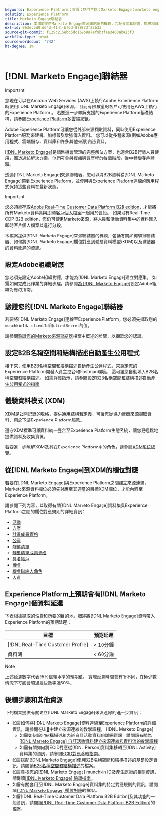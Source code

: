 ```yaml
---
keywords: Experience Platform；首頁；熱門主題；Marketo Engage；marketo engage；marketo
solution: Experience Platform
title: Marketo Engage聯結器
description: 本檔案提供Marketo Engage來源聯結器的概觀，包括有關其驗證、對應和資料延遲的資訊。
exl-id: 063ec5d9-d643-4141-bf6d-878273f22b33
source-git-commit: f129c215ebc5dc169b9a7ef9b3faa3463ab413f3
workflow-type: tm+mt
source-wordcount: '742'
ht-degree: 1%

---
```


# [!DNL Marketo Engage]聯結器

>[!IMPORTANT]
>
>您現在可以在Amazon Web Services (AWS)上執行Adobe Experience Platform時使用[!DNL Marketo Engage]來源。 目前有限數量的客戶可使用在AWS上執行的Experience Platform 。 若要進一步瞭解支援的Experience Platform基礎結構，請參閱[Experience Platform多雲端總覽](../../../../landing/multi-cloud.md)。

Adobe Experience Platform可讓您從外部來源擷取資料，同時使用Experience Platform服務來建構、加標籤及增強傳入資料。 您可以從多種來源(例如Adobe應用程式、雲端儲存、資料庫和許多其他來源)內嵌資料。

[[!DNL Marketo Engage]](https://www.marketo.com/software/)是銷售機會管理的完整解決方案，也適合B2B行銷人員使用，而透過該解決方案，他們可參與複雜購買歷程的每個階段，從中轉變客戶體驗。

透過[!DNL Marketo Engage]來源聯結器，您可以將B2B資料從[!DNL Marketo Engage]帶到Experience Platform，並使用與Experience Platform連線的應用程式保持這些資料在最新狀態。

>[!IMPORTANT]
>
>您必須能存取[Adobe Real-Time Customer Data Platform B2B edition](../../../../rtcdp/b2b-overview.md)，才能將所有Marketo資料集與[即時客戶個人檔案](../../../../profile/home.md)一起用於區段。 如果沒有Real-Time CDP B2B edition，您仍可使用Marketo來源，將人員和活動資料集中的資料匯入即時客戶個人檔案以進行分段。

本檔案提供[!DNL Marketo Engage]來源聯結器的概觀，包括有關如何驗證聯結器、如何將[!DNL Marketo Engage]欄位對應到體驗資料模型(XDM)以及聯結器的資料延遲的資訊。

## 設定Adobe組織對應

您必須先設定Adobe組織對應，才能為[!DNL Marketo Engage]建立對應集。 如需如何完成此作業的詳細步驟，請參閱[為 [!DNL Marketo Engage]](https://experienceleague.adobe.com/docs/marketo/using/product-docs/core-marketo-concepts/miscellaneous/set-up-adobe-organization-mapping.html?lang=zh-Hant)設定Adobe組織對應的指南。

## 驗證您的[!DNL Marketo Engage]聯結器

若要將[!DNL Marketo Engage]連線至Experience Platform，您必須先擷取您的`munchkinId`、`clientId`和`clientSecret`的值。

請參閱[驗證您的Marketo來源聯結器](./marketo-auth.md)檔案中概述的步驟，以擷取您的認證。

## 設定B2B名稱空間和結構描述自動產生公用程式

接下來，使用B2B名稱空間和結構描述自動產生公用程式，來設定您的Experience Platform開發人員主控台和Postman環境。 這可讓您自動填入B2B名稱空間和結構描述。 如需詳細指示，請參閱[設定B2B名稱空間和結構描述自動產生公用程式的指南](./marketo-namespaces.md)

## 體驗資料模式 (XDM)

XDM是公開記錄的規格，提供通用結構和定義，可讓您從協力廠商來源擷取資料，用於下游Experience Platform服務。

遵守XDM標準可讓資料統一整合至Experience Platform生態系統，讓您更輕鬆地提供資料及收集資訊。

若要進一步瞭解XDM及其在Experience Platform中的角色，請參閱[XDM系統總覽](../../../../xdm/home.md)。

## 從[!DNL Marketo Engage]到XDM的欄位對應

若要在[!DNL Marketo Engage]與Experience Platform之間建立來源連線，Marketo來源資料欄位必須先對應至其適當的目標XDM欄位，才能內嵌至Experience Platform。

請參閱下列內容，以取得有關[!DNL Marketo Engage]資料集與Experience Platform之間的欄位對應規則的詳細資訊：

* [活動](../mapping/marketo.md#activities)
* [方案](../mapping/marketo.md#programs)
* [計畫成員資格](../mapping/marketo.md#program-memberships)
* [公司](../mapping/marketo.md#companies)
* [靜態清單](../mapping/marketo.md#static-lists)
* [靜態清單成員資格](../mapping/marketo.md#static-list-memberships)
* [具名帳戶](../mapping/marketo.md#named-accounts)
* [機會](../mapping/marketo.md#opportunities)
* [機會聯絡人角色](../mapping/marketo.md#opportunity-contact-roles)
* [人員](../mapping/marketo.md#persons)

## Experience Platform上預期會有[!DNL Marketo Engage]個資料延遲

下表根據擷取的性質和所要的目的地，概述將[!DNL Marketo Engage]資料帶入Experience Platform的預期延遲：

| 目標 | 預期延遲 |
| ----------- | ---------------- |
| [!DNL Real-Time Customer Profile] | &lt; 10分鐘 |
| 資料湖 | &lt; 60分鐘 |

>[!NOTE]
>
>上述延遲數字代表95%信賴水準的預期值。 實際延遲時間會有所不同，在極少數情況下可能會超過這些數字達50%。

## 後續步驟和其他資源

下列檔案提供有關建立[!DNL Marketo Engage]來源連線的進一步資訊：

* 如需如何將[!DNL Marketo Engage]資料連線至Experience Platform的詳細資訊，請參閱在UI[&#128279;](../../../tutorials/ui/create/adobe-applications/marketo.md)中建立來源連線的教學課程。 [!DNL Marketo Engage] 
   * 如需如何設定結構描述和內嵌自訂活動資料的詳細資訊，請閱讀有關[為 [!DNL Marketo Engage] 自訂活動資料建立來源連線和資料流的教學課程](../../../tutorials/ui/create/adobe-applications/marketo-custom-activities.md)
   * 如需有關如何將ECID對應從[!DNL Person]資料集移轉至[!DNL Activity]資料集的資訊，請參閱[ECID對應移轉指南](./migration.md)。
* 如需搭配[!DNL Marketo Engage]使用B2B名稱空間和結構描述的基礎設定資訊，請閱讀[B2B名稱空間和結構描述](./marketo-namespaces.md)的檔案。
* 如需尋找您的[!DNL Marketo Engage] munchkin ID及產生認證的相關資訊，請閱讀[[!DNL Marketo Engage] 驗證指南](./marketo-auth.md)。
* 如需有關套用至[!DNL Marketo Engage]資料集的特定對應規則的資訊，請閱讀[[!DNL Marketo Engage] 欄位對應](../mapping/marketo.md)的檔案。
* 如需[!DNL Real-Time Customer Data Platform B2B Edition]及其功能的一般資訊，請閱讀[[!DNL Real-Time Customer Data Platform B2B Edition]](../../../../rtcdp/b2b-overview.md)的檔案。
